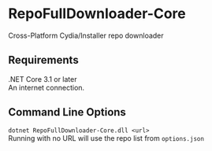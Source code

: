 # RepoFullDownloader-Core
Cross-Platform Cydia/Installer repo downloader

## Requirements
.NET Core 3.1 or later  
An internet connection.

## Command Line Options
`dotnet RepoFullDownloader-Core.dll <url>`  
Running with no URL will use the repo list from `options.json`
